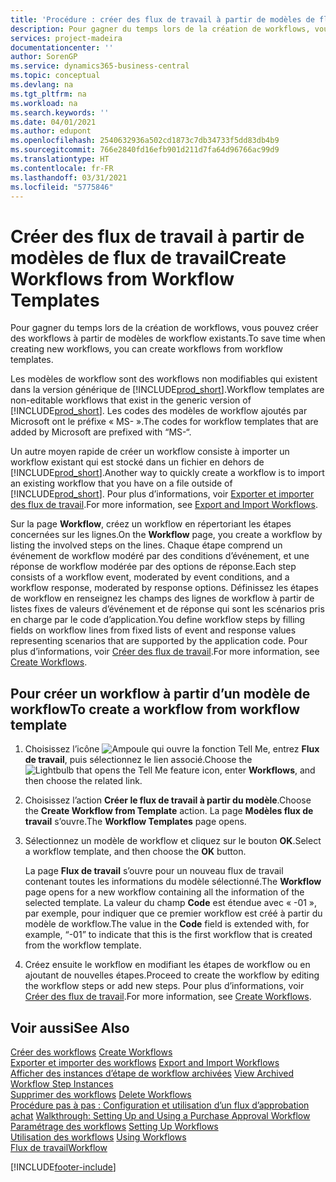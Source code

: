```yaml
---
title: 'Procédure : créer des flux de travail à partir de modèles de flux de travail | Microsoft Docs'
description: Pour gagner du temps lors de la création de workflows, vous pouvez créer des workflows à partir de modèles de workflow existants.
services: project-madeira
documentationcenter: ''
author: SorenGP
ms.service: dynamics365-business-central
ms.topic: conceptual
ms.devlang: na
ms.tgt_pltfrm: na
ms.workload: na
ms.search.keywords: ''
ms.date: 04/01/2021
ms.author: edupont
ms.openlocfilehash: 2540632936a502cd1873c7db34733f5dd83db4b9
ms.sourcegitcommit: 766e2840fd16efb901d211d7fa64d96766ac99d9
ms.translationtype: HT
ms.contentlocale: fr-FR
ms.lasthandoff: 03/31/2021
ms.locfileid: "5775846"
---
```

# <a name="create-workflows-from-workflow-templates"></a><span data-ttu-id="d9c49-103">Créer des flux de travail à partir de modèles de flux de travail</span><span class="sxs-lookup"><span data-stu-id="d9c49-103">Create Workflows from Workflow Templates</span></span>
<span data-ttu-id="d9c49-104">Pour gagner du temps lors de la création de workflows, vous pouvez créer des workflows à partir de modèles de workflow existants.</span><span class="sxs-lookup"><span data-stu-id="d9c49-104">To save time when creating new workflows, you can create workflows from workflow templates.</span></span>  

 <span data-ttu-id="d9c49-105">Les modèles de workflow sont des workflows non modifiables qui existent dans la version générique de [!INCLUDE[prod_short](includes/prod_short.md)].</span><span class="sxs-lookup"><span data-stu-id="d9c49-105">Workflow templates are non-editable workflows that exist in the generic version of [!INCLUDE[prod_short](includes/prod_short.md)].</span></span> <span data-ttu-id="d9c49-106">Les codes des modèles de workflow ajoutés par Microsoft ont le préfixe « MS- ».</span><span class="sxs-lookup"><span data-stu-id="d9c49-106">The codes for workflow templates that are added by Microsoft are prefixed with “MS-“.</span></span>  

 <span data-ttu-id="d9c49-107">Un autre moyen rapide de créer un workflow consiste à importer un workflow existant qui est stocké dans un fichier en dehors de [!INCLUDE[prod_short](includes/prod_short.md)].</span><span class="sxs-lookup"><span data-stu-id="d9c49-107">Another way to quickly create a workflow is to import an existing workflow that you have on a file outside of [!INCLUDE[prod_short](includes/prod_short.md)].</span></span> <span data-ttu-id="d9c49-108">Pour plus d’informations, voir [Exporter et importer des flux de travail](across-how-to-export-and-import-workflows.md).</span><span class="sxs-lookup"><span data-stu-id="d9c49-108">For more information, see [Export and Import Workflows](across-how-to-export-and-import-workflows.md).</span></span>  

<span data-ttu-id="d9c49-109">Sur la page **Workflow**, créez un workflow en répertoriant les étapes concernées sur les lignes.</span><span class="sxs-lookup"><span data-stu-id="d9c49-109">On the **Workflow** page, you create a workflow by listing the involved steps on the lines.</span></span> <span data-ttu-id="d9c49-110">Chaque étape comprend un événement de workflow modéré par des conditions d’événement, et une réponse de workflow modérée par des options de réponse.</span><span class="sxs-lookup"><span data-stu-id="d9c49-110">Each step consists of a workflow event, moderated by event conditions, and a workflow response, moderated by response options.</span></span> <span data-ttu-id="d9c49-111">Définissez les étapes de workflow en renseignez les champs des lignes de workflow à partir de listes fixes de valeurs d’événement et de réponse qui sont les scénarios pris en charge par le code d’application.</span><span class="sxs-lookup"><span data-stu-id="d9c49-111">You define workflow steps by filling fields on workflow lines from fixed lists of event and response values representing scenarios that are supported by the application code.</span></span> <span data-ttu-id="d9c49-112">Pour plus d’informations, voir [Créer des flux de travail](across-how-to-create-workflows.md).</span><span class="sxs-lookup"><span data-stu-id="d9c49-112">For more information, see [Create Workflows](across-how-to-create-workflows.md).</span></span>  

## <a name="to-create-a-workflow-from-workflow-template"></a><span data-ttu-id="d9c49-113">Pour créer un workflow à partir d’un modèle de workflow</span><span class="sxs-lookup"><span data-stu-id="d9c49-113">To create a workflow from workflow template</span></span>  
1.  <span data-ttu-id="d9c49-114">Choisissez l’icône ![Ampoule qui ouvre la fonction Tell Me](media/ui-search/search_small.png "Dites-moi ce que vous voulez faire"), entrez **Flux de travail**, puis sélectionnez le lien associé.</span><span class="sxs-lookup"><span data-stu-id="d9c49-114">Choose the ![Lightbulb that opens the Tell Me feature](media/ui-search/search_small.png "Tell me what you want to do") icon, enter **Workflows**, and then choose the related link.</span></span>  
2.  <span data-ttu-id="d9c49-115">Choisissez l’action **Créer le flux de travail à partir du modèle**.</span><span class="sxs-lookup"><span data-stu-id="d9c49-115">Choose the **Create Workflow from Template** action.</span></span> <span data-ttu-id="d9c49-116">La page **Modèles flux de travail** s’ouvre.</span><span class="sxs-lookup"><span data-stu-id="d9c49-116">The **Workflow Templates** page opens.</span></span>  
3.  <span data-ttu-id="d9c49-117">Sélectionnez un modèle de workflow et cliquez sur le bouton **OK**.</span><span class="sxs-lookup"><span data-stu-id="d9c49-117">Select a workflow template, and then choose the **OK** button.</span></span>  

     <span data-ttu-id="d9c49-118">La page **Flux de travail** s’ouvre pour un nouveau flux de travail contenant toutes les informations du modèle sélectionné.</span><span class="sxs-lookup"><span data-stu-id="d9c49-118">The **Workflow** page opens for a new workflow containing all the information of the selected template.</span></span> <span data-ttu-id="d9c49-119">La valeur du champ **Code** est étendue avec « -01 », par exemple, pour indiquer que ce premier workflow est créé à partir du modèle de workflow.</span><span class="sxs-lookup"><span data-stu-id="d9c49-119">The value in the **Code** field is extended with, for example, “-01” to indicate that this is the first workflow that is created from the workflow template.</span></span>  
4.  <span data-ttu-id="d9c49-120">Créez ensuite le workflow en modifiant les étapes de workflow ou en ajoutant de nouvelles étapes.</span><span class="sxs-lookup"><span data-stu-id="d9c49-120">Proceed to create the workflow by editing the workflow steps or add new steps.</span></span> <span data-ttu-id="d9c49-121">Pour plus d’informations, voir [Créer des flux de travail](across-how-to-create-workflows.md).</span><span class="sxs-lookup"><span data-stu-id="d9c49-121">For more information, see [Create Workflows](across-how-to-create-workflows.md).</span></span>  

## <a name="see-also"></a><span data-ttu-id="d9c49-122">Voir aussi</span><span class="sxs-lookup"><span data-stu-id="d9c49-122">See Also</span></span>  
 <span data-ttu-id="d9c49-123">[Créer des workflows](across-how-to-create-workflows.md) </span><span class="sxs-lookup"><span data-stu-id="d9c49-123">[Create Workflows](across-how-to-create-workflows.md) </span></span>  
 <span data-ttu-id="d9c49-124">[Exporter et importer des workflows](across-how-to-export-and-import-workflows.md) </span><span class="sxs-lookup"><span data-stu-id="d9c49-124">[Export and Import Workflows](across-how-to-export-and-import-workflows.md) </span></span>  
 <span data-ttu-id="d9c49-125">[Afficher des instances d’étape de workflow archivées](across-how-to-view-archived-workflow-step-instances.md) </span><span class="sxs-lookup"><span data-stu-id="d9c49-125">[View Archived Workflow Step Instances](across-how-to-view-archived-workflow-step-instances.md) </span></span>  
 <span data-ttu-id="d9c49-126">[Supprimer des workflows](across-how-to-delete-workflows.md) </span><span class="sxs-lookup"><span data-stu-id="d9c49-126">[Delete Workflows](across-how-to-delete-workflows.md) </span></span>  
 <span data-ttu-id="d9c49-127">[Procédure pas à pas : Configuration et utilisation d’un flux d’approbation achat](walkthrough-setting-up-and-using-a-purchase-approval-workflow.md) </span><span class="sxs-lookup"><span data-stu-id="d9c49-127">[Walkthrough: Setting Up and Using a Purchase Approval Workflow](walkthrough-setting-up-and-using-a-purchase-approval-workflow.md) </span></span>  
 <span data-ttu-id="d9c49-128">[Paramétrage des workflows](across-set-up-workflows.md) </span><span class="sxs-lookup"><span data-stu-id="d9c49-128">[Setting Up Workflows](across-set-up-workflows.md) </span></span>  
 <span data-ttu-id="d9c49-129">[Utilisation des workflows](across-use-workflows.md) </span><span class="sxs-lookup"><span data-stu-id="d9c49-129">[Using Workflows](across-use-workflows.md) </span></span>  
 [<span data-ttu-id="d9c49-130">Flux de travail</span><span class="sxs-lookup"><span data-stu-id="d9c49-130">Workflow</span></span>](across-workflow.md)   


[!INCLUDE[footer-include](includes/footer-banner.md)]
